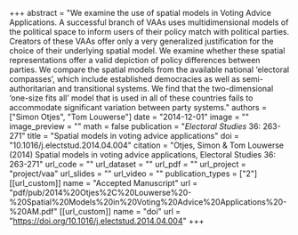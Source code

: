 +++
abstract = "We examine the use of spatial models in Voting Advice Applications. A successful branch of VAAs uses multidimensional models of the political space to inform users of their policy match with political parties. Creators of these VAAs offer only a very generalized justification for the choice of their underlying spatial model. We examine whether these spatial representations offer a valid depiction of policy differences between parties. We compare the spatial models from the available national ‘electoral compasses’, which include established democracies as well as semi-authoritarian and transitional systems. We find that the two-dimensional ‘one-size fits all’ model that is used in all of these countries fails to accommodate significant variation between party systems."
authors = ["Simon Otjes", "Tom Louwerse"]
date = "2014-12-01"
image = ""
image_preview = ""
math = false
publication = "*Electoral Studies* 36: 263-271"
title = "Spatial models in voting advice applications"
doi = "10.1016/j.electstud.2014.04.004"
citation = "Otjes, Simon & Tom Louwerse (2014) Spatial models in voting advice applications, Electoral Studies 36: 263-271"
url_code = ""
url_dataset = ""
url_pdf = ""
url_project = "project/vaa"
url_slides = ""
url_video = ""
publication_types = ["2"]
[[url_custom]]
  name = "Accepted Manuscript"
  url = "pdf/pub/2014%20Otjes%2C%20Louwerse%20-%20Spatial%20Models%20in%20Voting%20Advice%20Applications%20-%20AM.pdf"
[[url_custom]]
  name = "doi"
  url = "https://doi.org/10.1016/j.electstud.2014.04.004"
+++